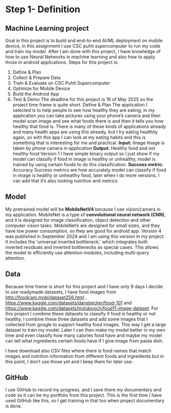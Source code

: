 # Step 1- Definition
## Machine Learning project
Goal in this project is to build and end-to-end AI/ML deployment on mobile device, in this assignment I use CSC puhti supercomputer to run my code and train my model. After I am done with this project, I have knowledge of how to use Neural Networks in machine learning and also how to apply those in android applications.
Steps for this project is:
1.	Define & Plan
2.	Collect & Prepare Data
3.	Train & Evaluate on CSC Puhti Supercomputer
4.	Optimize for Mobile Device
5.	Build the Android App
6.	Test & Demo
The deadline for this project is 16 of May 2025 so the project time frame is quite short.
Define & Plan
The application I selected is to help people to see how healthy they are eating; in my application you can take pictures using your phone’s camera and then model scan image and see what foods there is and then it tells you how healthy that food is. There is many of these kinds of applications already and many health apps are using this already, but I try eating healthily again, so with this app I can look at my eating habits and this is something that is interesting for me and practical.
**Input:** Image
	Image is taken by phone camera in application
**Output:** Healthy food and not healthy food
	Version 1 I have simple binary output so I just show if my model can classify if food in image is healthy or unhealthy, model is trained by using certain 	foods to do this classification.
**Success metric:** Accuracy
	Success metrics are how accurately model can classify if food in image is healthy or unhealthy food, later when I do more versions, I can add that it’s 	also looking nutrition and metrics
## Model
My pretrained model will be **MobileNetV4** because I use vision/camera in my application.
MobileNet is a type of **convolutional neural network (CNN)**, and it is designed for image classification, object detection and other computer vision tasks. MobileNet’s are designed for small sizes, and they have low power consumption, so they are good for android app. Version 4 was published in September 2024 and I am using this version in my project. It includes the 'universal inverted bottleneck,' which integrates both inverted residuals and inverted bottlenecks as special cases. This allows the model to efficiently use attention modules, including multi-query attention.

## Data
Because time frame is short for this project and I have only 9 days I decide to use readymade datasets, I have food images from http://foodcam.mobi/dataset256.html , https://www.kaggle.com/datasets/dansbecker/food-101 and https://www.kaggle.com/datasets/trolukovich/food11-image-dataset.
For this project I combine these datasets to classify if food is healthy or not healthy, I combine these three datasets and add some images that I collected from google to support healthy food images. This way I get a large dataset to train my model. Later I can then make my model better in my own time and even classify how many calories food have and maybe my model can tell what ingredients certain foods have if I give image from pasta dish.

I have download also CSV files where there is food names that match images and nutrition information from different foods and ingredients but in this point, I don’t use those yet and I keep them for later use.

## GitHub
I use GitHub to record my progress, and I save there my documentary and code so it can be my portfolio from this project. This is the first time I have used GitHub like this, so I get training in that too when project documentary is done.
